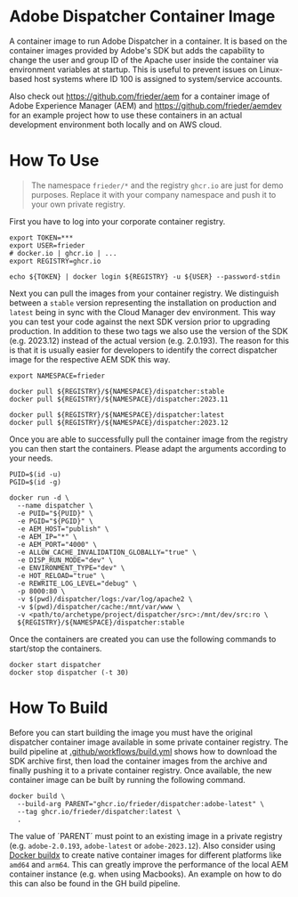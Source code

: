 # Adobe Dispatcher Container Image

A container image to run Adobe Dispatcher in a container. It is based on the 
container images provided by Adobe's SDK but adds the capability to change
the user and group ID of the Apache user inside the container via environment
variables at startup. This is useful to prevent issues on Linux-based host 
systems where ID 100 is assigned to system/service accounts.

Also check out https://github.com/frieder/aem for a container image of Adobe
Experience Manager (AEM) and https://github.com/frieder/aemdev for an example 
project how to use these containers in an actual development environment both
locally and on AWS cloud.

# How To Use

> The namespace `frieder/*` and the registry `ghcr.io` are just for demo purposes.
> Replace it with your company namespace and push it to your own private registry.

First you have to log into your corporate container registry.

```shell
export TOKEN=***
export USER=frieder
# docker.io | ghcr.io | ...
export REGISTRY=ghcr.io

echo ${TOKEN} | docker login ${REGISTRY} -u ${USER} --password-stdin
```

Next you can pull the images from your container registry. We distinguish between a
`stable` version representing the installation on production and `latest` being in
sync with the Cloud Manager dev environment. This way you can test your code against
the next SDK version prior to upgrading production. In addition to these two tags we
also use the version of the SDK (e.g. 2023.12) instead of the actual version (e.g. 2.0.193).
The reason for this is that it is usually easier for developers to identify the correct 
dispatcher image for the respective AEM SDK this way.

```shell
export NAMESPACE=frieder

docker pull ${REGISTRY}/${NAMESPACE}/dispatcher:stable
docker pull ${REGISTRY}/${NAMESPACE}/dispatcher:2023.11

docker pull ${REGISTRY}/${NAMESPACE}/dispatcher:latest
docker pull ${REGISTRY}/${NAMESPACE}/dispatcher:2023.12
```

Once you are able to successfully pull the container image from the registry you can
then start the containers. Please adapt the arguments according to your needs.

```shell
PUID=$(id -u)
PGID=$(id -g)

docker run -d \
  --name dispatcher \
  -e PUID="${PUID}" \
  -e PGID="${PGID}" \
  -e AEM_HOST="publish" \
  -e AEM_IP="*" \
  -e AEM_PORT="4000" \
  -e ALLOW_CACHE_INVALIDATION_GLOBALLY="true" \
  -e DISP_RUN_MODE="dev" \
  -e ENVIRONMENT_TYPE="dev" \
  -e HOT_RELOAD="true" \
  -e REWRITE_LOG_LEVEL="debug" \
  -p 8000:80 \
  -v $(pwd)/dispatcher/logs:/var/log/apache2 \
  -v $(pwd)/dispatcher/cache:/mnt/var/www \
  -v <path/to/archetype/project/dispatcher/src>:/mnt/dev/src:ro \
  ${REGISTRY}/${NAMESPACE}/dispatcher:stable
```

Once the containers are created you can use the following commands to start/stop
the containers.

```shell
docker start dispatcher
docker stop dispatcher (-t 30)
```

# How To Build

Before you can start building the image you must have the original dispatcher container 
image available in some private container registry. The build pipeline at 
[.github/workflows/build.yml](.github/workflows/build.yml) shows how to download the SDK
archive first, then load the container images from
the archive and finally pushing it to a private container registry. Once available,
the new container image can be built by running the following command.

```shell
docker build \
  --build-arg PARENT="ghcr.io/frieder/dispatcher:adobe-latest" \
  --tag ghcr.io/frieder/dispatcher:latest \
  .
```

The value of ´PARENT´ must point to an existing image in a private registry (e.g. `adobe-2.0.193`,
`adobe-latest` or `adobe-2023.12`). Also consider using 
[Docker buildx](https://docs.docker.com/engine/reference/commandline/buildx/)
to create native container images for different platforms like `amd64` and `arm64`. This
can greatly improve the performance of the local AEM container instance (e.g. when
using Macbooks). An example on how to do this can also be found in the GH build pipeline.
